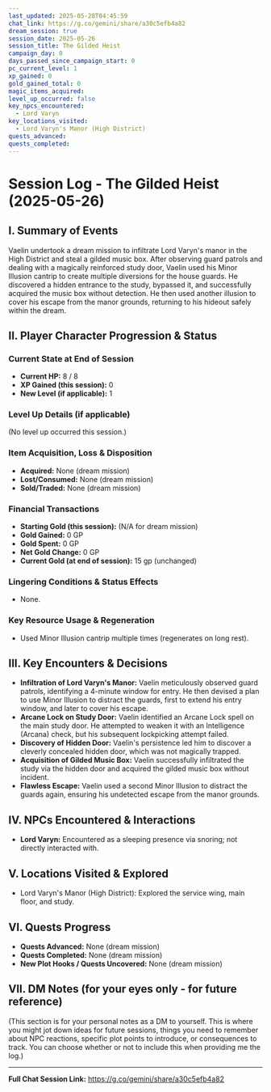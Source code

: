 ```yaml
---
last_updated: 2025-05-28T04:45:59
chat_link: https://g.co/gemini/share/a30c5efb4a82
dream_session: true
session_date: 2025-05-26
session_title: The Gilded Heist
campaign_day: 0
days_passed_since_campaign_start: 0
pc_current_level: 1
xp_gained: 0
gold_gained_total: 0
magic_items_acquired: 
level_up_occurred: false
key_npcs_encountered:
  - Lord Varyn
key_locations_visited:
  - Lord Varyn's Manor (High District)
quests_advanced: 
quests_completed:
---
```


# Session Log - The Gilded Heist (2025-05-26)

## I. Summary of Events

Vaelin undertook a dream mission to infiltrate Lord Varyn's manor in the High District and steal a gilded music box. After observing guard patrols and dealing with a magically reinforced study door, Vaelin used his Minor Illusion cantrip to create multiple diversions for the house guards. He discovered a hidden entrance to the study, bypassed it, and successfully acquired the music box without detection. He then used another illusion to cover his escape from the manor grounds, returning to his hideout safely within the dream.

## II. Player Character Progression & Status

### Current State at End of Session
* **Current HP:** 8 / 8
* **XP Gained (this session):** 0
* **New Level (if applicable):** 1

### Level Up Details (if applicable)
(No level up occurred this session.)

### Item Acquisition, Loss & Disposition
* **Acquired:** None (dream mission)
* **Lost/Consumed:** None (dream mission)
* **Sold/Traded:** None (dream mission)

### Financial Transactions
* **Starting Gold (this session):** (N/A for dream mission)
* **Gold Gained:** 0 GP
* **Gold Spent:** 0 GP
* **Net Gold Change:** 0 GP
* **Current Gold (at end of session):** 15 gp (unchanged)

### Lingering Conditions & Status Effects
* None.

### Key Resource Usage & Regeneration
* Used Minor Illusion cantrip multiple times (regenerates on long rest).


## III. Key Encounters & Decisions

* **Infiltration of Lord Varyn's Manor:** Vaelin meticulously observed guard patrols, identifying a 4-minute window for entry. He then devised a plan to use Minor Illusion to distract the guards, first to extend his entry window, and later to cover his escape.
* **Arcane Lock on Study Door:** Vaelin identified an Arcane Lock spell on the main study door. He attempted to weaken it with an Intelligence (Arcana) check, but his subsequent lockpicking attempt failed.
* **Discovery of Hidden Door:** Vaelin's persistence led him to discover a cleverly concealed hidden door, which was not magically trapped.
* **Acquisition of Gilded Music Box:** Vaelin successfully infiltrated the study via the hidden door and acquired the gilded music box without incident.
* **Flawless Escape:** Vaelin used a second Minor Illusion to distract the guards again, ensuring his undetected escape from the manor grounds.

## IV. NPCs Encountered & Interactions

* **Lord Varyn:** Encountered as a sleeping presence via snoring; not directly interacted with.

## V. Locations Visited & Explored

* Lord Varyn's Manor (High District): Explored the service wing, main floor, and study.

## VI. Quests Progress

* **Quests Advanced:** None (dream mission)
* **Quests Completed:** None (dream mission)
* **New Plot Hooks / Quests Uncovered:** None (dream mission)

## VII. DM Notes (for your eyes only - for future reference)

(This section is for your personal notes as a DM to yourself. This is where you might jot down ideas for future sessions, things you need to remember about NPC reactions, specific plot points to introduce, or consequences to track. You can choose whether or not to include this when providing me the log.)

---
**Full Chat Session Link:** https://g.co/gemini/share/a30c5efb4a82
